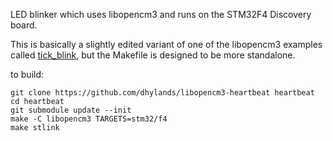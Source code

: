 LED blinker which uses libopencm3 and runs on the STM32F4 Discovery board.

This is basically a slightly edited variant of one of the libopencm3 examples
called [tick_blink](https://github.com/libopencm3/libopencm3-examples/tree/master/examples/stm32/f4/stm32f4-discovery/tick_blink),
but the Makefile is designed to be more standalone.

to build:
```
git clone https://github.com/dhylands/libopencm3-heartbeat heartbeat
cd heartbeat
git submodule update --init
make -C libopencm3 TARGETS=stm32/f4
make stlink
```
